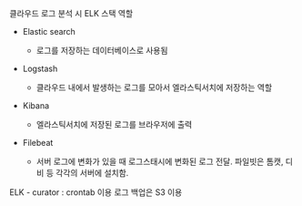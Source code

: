 클라우드 로그 분석 시 ELK 스택 역할

- Elastic search
  - 로그를 저장하는 데이터베이스로 사용됨

- Logstash
  - 클라우드 내에서 발생하는 로그를 모아서 엘라스틱서치에 저장하는 역할

- Kibana
  - 엘라스틱서치에 저장된 로그를 브라우저에 출력


- Filebeat 
  - 서버 로그에 변화가 있을 때 로그스태시에 변화된 로그 전달. 파일빗은 톰캣, 디비 등 각각의 서버에 설치함. 


ELK - curator : crontab 이용
로그 백업은 S3 이용
